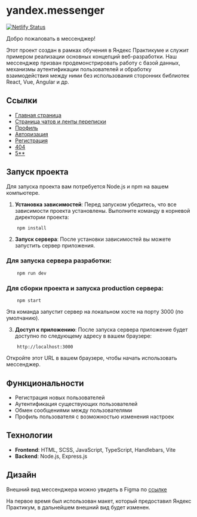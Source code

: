 # yandex.messenger

[![Netlify Status](https://api.netlify.com/api/v1/badges/0c2e7ef7-b1e7-4605-9b49-e46133c4c1b8/deploy-status)](https://app.netlify.com/sites/ya-messenger-praktikum/deploys)

Добро пожаловать в мессенджер!

Этот проект создан в рамках обучения в Яндекс Практикуме и служит примером реализации основных концепций веб-разработки. Наш мессенджер призван продемонстрировать работу с базой данных, механизмы аутентификации пользователей и обработку взаимодействия между ними без использования сторонних библиотек React, Vue, Angular и др.

## Ссылки

- [Главная страница](https://ya-messenger-praktikum.netlify.app/)
- [Страница чатов и ленты переписки](https://ya-messenger-praktikum.netlify.app/main)
- [Профиль](https://ya-messenger-praktikum.netlify.app/profile)
- [Авторизация](https://ya-messenger-praktikum.netlify.app/login)
- [Регистрация](https://ya-messenger-praktikum.netlify.app/register)
- [404](https://ya-messenger-praktikum.netlify.app/not-found)
- [5**](https://ya-messenger-praktikum.netlify.app/error)

## Запуск проекта

Для запуска проекта вам потребуется Node.js и npm на вашем компьютере.

1. **Установка зависимостей**: Перед запуском убедитесь, что все зависимости проекта установлены. Выполните команду в корневой директории проекта:

```
    npm install
```

2. **Запуск сервера**: После установки зависимостей вы можете запустить сервер приложения.
   
### Для запуска сервера разработки:

```
    npm run dev
```

### Для сборки проекта и запуска production сервера:

```
    npm start
```

Эта команда запустит сервер на локальном хосте на порту 3000 (по умолчанию).

3. **Доступ к приложению**: После запуска сервера приложение будет доступно по следующему адресу в вашем браузере:

```
    http://localhost:3000
```

Откройте этот URL в вашем браузере, чтобы начать использовать мессенджер.

## Функциональности

- Регистрация новых пользователей
- Аутентификация существующих пользователей
- Обмен сообщениями между пользователями
- Профиль пользователя с возможностью изменения настроек

## Технологии

- **Frontend**: HTML, SCSS, JavaScript, TypeScript, Handlebars, Vite
- **Backend**: Node.js, Express.js

## Дизайн

Внешний вид мессенджера можно увидеть в Figma по [ссылке](https://www.figma.com/file/wMIiCW5uyGHtAwEZoDMgLf/ya-messenger-praktikum?type=design&node-id=0-1&mode=design&t=6PH6GTBKht9UEs7N-0)

На первое время был использован макет, который предоставил Яндекс Практикум, в дальнейшем внешний вид будет изменен.
